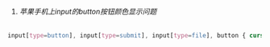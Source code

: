 1. ###### 苹果手机上input的button按钮颜色显示问题

```css
input[type=button], input[type=submit], input[type=file], button { cursor: pointer; -webkit-appearance: none; } 
```

